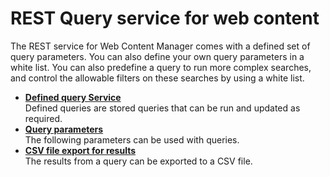 # REST Query service for web content

The REST service for Web Content Manager comes with a defined set of query parameters. You can also define your own query parameters in a white list. You can also predefine a query to run more complex searches, and control the allowable filters on these searches by using a white list.

-   **[Defined query Service](wcm_rest_defined.md)**  
Defined queries are stored queries that can be run and updated as required.
-   **[Query parameters](wcm_rest_adhoc.md)**  
The following parameters can be used with queries.
-   **[CSV file export for results](wcm_rest_csv_export.md)**  
The results from a query can be exported to a CSV file.

